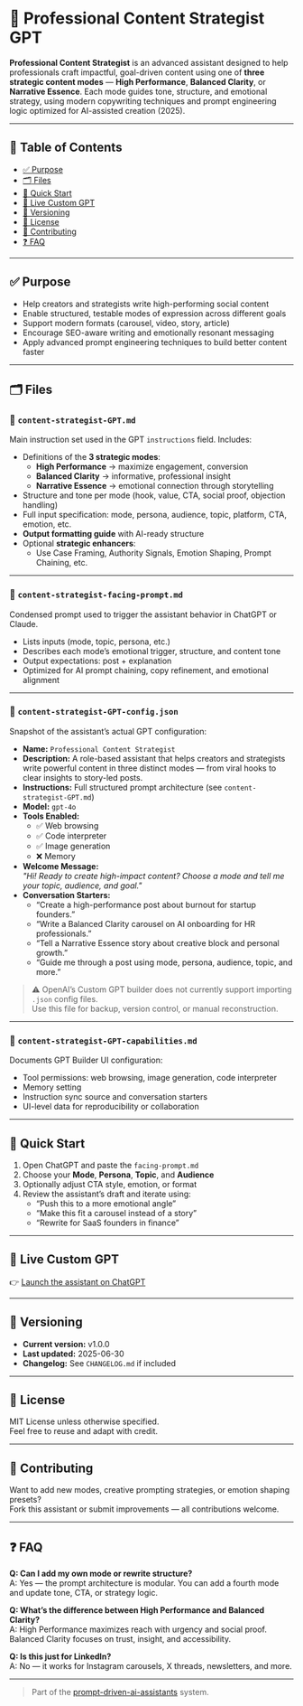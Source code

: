﻿# 🧠 Professional Content Strategist GPT

**Professional Content Strategist** is an advanced assistant designed to help professionals craft impactful, goal-driven content using one of **three strategic content modes** — **High Performance**, **Balanced Clarity**, or **Narrative Essence**. Each mode guides tone, structure, and emotional strategy, using modern copywriting techniques and prompt engineering logic optimized for AI-assisted creation (2025).

---

## 📖 Table of Contents

- [✅ Purpose](#-purpose)
- [🗂 Files](#-files)
- [🚀 Quick Start](#-quick-start)
- [📌 Live Custom GPT](#-live-custom-gpt)
- [🔄 Versioning](#-versioning)
- [📜 License](#-license)
- [🤝 Contributing](#-contributing)
- [❓ FAQ](#-faq)

---

## ✅ Purpose

- Help creators and strategists write high-performing social content  
- Enable structured, testable modes of expression across different goals  
- Support modern formats (carousel, video, story, article)  
- Encourage SEO-aware writing and emotionally resonant messaging  
- Apply advanced prompt engineering techniques to build better content faster

---

## 🗂 Files

### 📄 `content-strategist-GPT.md`

Main instruction set used in the GPT `instructions` field. Includes:

- Definitions of the **3 strategic modes**:
  - **High Performance** → maximize engagement, conversion  
  - **Balanced Clarity** → informative, professional insight  
  - **Narrative Essence** → emotional connection through storytelling  
- Structure and tone per mode (hook, value, CTA, social proof, objection handling)  
- Full input specification: mode, persona, audience, topic, platform, CTA, emotion, etc.  
- **Output formatting guide** with AI-ready structure  
- Optional **strategic enhancers**:
  - Use Case Framing, Authority Signals, Emotion Shaping, Prompt Chaining, etc.

---

### 📄 `content-strategist-facing-prompt.md`

Condensed prompt used to trigger the assistant behavior in ChatGPT or Claude.

- Lists inputs (mode, topic, persona, etc.)  
- Describes each mode’s emotional trigger, structure, and content tone  
- Output expectations: post + explanation  
- Optimized for AI prompt chaining, copy refinement, and emotional alignment

---

### 🧠 `content-strategist-GPT-config.json`

Snapshot of the assistant’s actual GPT configuration:

- **Name:** `Professional Content Strategist`  
- **Description:** A role-based assistant that helps creators and strategists write powerful content in three distinct modes — from viral hooks to clear insights to story-led posts.  
- **Instructions:** Full structured prompt architecture (see `content-strategist-GPT.md`)  
- **Model:** `gpt-4o`  
- **Tools Enabled:**
  - ✅ Web browsing  
  - ✅ Code interpreter  
  - ✅ Image generation  
  - ❌ Memory  
- **Welcome Message:**  
  _"Hi! Ready to create high-impact content? Choose a mode and tell me your topic, audience, and goal."_  
- **Conversation Starters:**
  - “Create a high-performance post about burnout for startup founders.”  
  - “Write a Balanced Clarity carousel on AI onboarding for HR professionals.”  
  - “Tell a Narrative Essence story about creative block and personal growth.”  
  - “Guide me through a post using mode, persona, audience, topic, and more.”  

> ⚠️ OpenAI’s Custom GPT builder does not currently support importing `.json` config files.  
> Use this file for backup, version control, or manual reconstruction.

---

### 🧪 `content-strategist-GPT-capabilities.md`

Documents GPT Builder UI configuration:

- Tool permissions: web browsing, image generation, code interpreter  
- Memory setting  
- Instruction sync source and conversation starters  
- UI-level data for reproducibility or collaboration

---

## 🚀 Quick Start

1. Open ChatGPT and paste the `facing-prompt.md`  
2. Choose your **Mode**, **Persona**, **Topic**, and **Audience**  
3. Optionally adjust CTA style, emotion, or format  
4. Review the assistant’s draft and iterate using:
   - “Push this to a more emotional angle”  
   - “Make this fit a carousel instead of a story”  
   - “Rewrite for SaaS founders in finance”

---

## 📌 Live Custom GPT

👉 [Launch the assistant on ChatGPT](https://chatgpt.com/g/g-685e778055e881919209238549e5f902-professional-content-strategist?model=gpt-4)

---

## 🔄 Versioning

- **Current version:** v1.0.0  
- **Last updated:** 2025-06-30  
- **Changelog:** See `CHANGELOG.md` if included

---

## 📜 License

MIT License unless otherwise specified.  
Feel free to reuse and adapt with credit.

---

## 🤝 Contributing

Want to add new modes, creative prompting strategies, or emotion shaping presets?  
Fork this assistant or submit improvements — all contributions welcome.

---

## ❓ FAQ

**Q: Can I add my own mode or rewrite structure?**  
A: Yes — the prompt architecture is modular. You can add a fourth mode and update tone, CTA, or strategy logic.

**Q: What’s the difference between High Performance and Balanced Clarity?**  
A: High Performance maximizes reach with urgency and social proof. Balanced Clarity focuses on trust, insight, and accessibility.

**Q: Is this just for LinkedIn?**  
A: No — it works for Instagram carousels, X threads, newsletters, and more.

---

> Part of the [prompt-driven-ai-assistants](../README.md) system.
